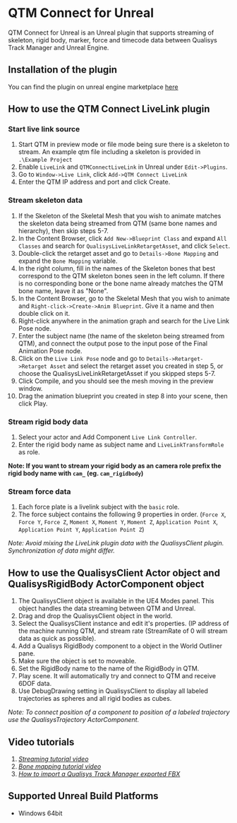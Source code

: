 # QTM Connect for Unreal

QTM Connect for Unreal is an Unreal plugin that supports streaming of skeleton, rigid body, marker, force and timecode data between Qualisys Track Manager and Unreal Engine.

## Installation of the plugin
You can find the plugin on unreal engine marketplace [here](https://www.unrealengine.com/marketplace/en-US/product/qualisys-qtm-connect-live-link)

## How to use the QTM Connect LiveLink plugin
### Start live link source
1. Start QTM in preview mode or file mode being sure there is a skeleton to stream. An example qtm file including a skeleton is provided in `.\Example Project`
2. Enable `LiveLink` and `QTMConnectLiveLink` in Unreal under `Edit->Plugins`.
3. Go to `Window->Live Link`, click `Add->QTM Connect LiveLink`
4. Enter the QTM IP address and port and click Create.
### Stream skeleton data
1. If the Skeleton of the Skeletal Mesh that you wish to animate matches the skeleton data being streamed from QTM (same bone names and hierarchy), then skip steps 5-7.
2. In the Content Browser, click `Add New->Blueprint Class` and expand `All Classes` and search for `QualisysLiveLinkRetargetAsset`, and click `Select`.
3. Double-click the retarget asset and go to `Details->Bone Mapping` and expand the `Bone Mapping` variable.
4. In the right column, fill in the names of the Skeleton bones that best correspond to the QTM skeleton bones seen in the left column. If there is no corresponding 
   bone or the bone name already matches the QTM bone name, leave it as "None".
5. In the Content Browser, go to the Skeletal Mesh that you wish to animate and `Right-click->Create->Anim Blueprint`. Give it a name and then double click on it.
6. Right-click anywhere in the animation graph and search for the Live Link Pose node.
7. Enter the subject name (the name of the skeleton being streamed from QTM), and connect the output pose to the input pose of the Final Animation Pose node.
8. Click on the `Live Link Pose` node and go to `Details->Retarget->Retarget Asset` and select the retarget asset you created in step 5, or choose the QualisysLiveLinkRetargetAsset 
   if you skipped steps 5-7. 
9. Click Compile, and you should see the mesh moving in the preview window. 
10. Drag the animation blueprint you created in step 8 into your scene, then click Play.
### Stream rigid body data
1. Select your actor and Add Component `Live Link Controller`.
2. Enter the rigid body name as subject name and `LiveLinkTransformRole` as role.

**Note: If you want to stream your rigid body as an camera role prefix the rigid body name with `cam_` (eg. `cam_rigidbody`)**

### Stream force data
1. Each force plate is a livelink subject with the `basic` role. 
2. The force subject contains the following 9 properties in order. (`Force X`, `Force Y`, `Force Z`, `Moment X`, `Moment Y`, `Moment Z`, `Application Point X`, `Application Point Y`, `Application Point Z`)

*Note: Avoid mixing the LiveLink plugin data with the QualisysClient plugin. Synchronization of data might differ.*

## How to use the QualisysClient Actor object and QualisysRigidBody ActorComponent object

1. The QualisysClient object is available in the UE4 Modes panel. This object handles the data streaming between QTM and Unreal.
2. Drag and drop the QualisysClient object in the world.
3. Select the QualisysClient instance and edit it's properties. (IP address of the machine running QTM, and stream rate (StreamRate of 0 will stream data as quick as possible).
4. Add a Qualisys RigidBody component to a object in the World Outliner pane.
5. Make sure the object is set to moveable.
6. Set the RigidBody name to the name of the RigidBody in QTM.
7. Play scene. It will automatically try and connect to QTM and receive 6DOF data.
8. Use DebugDrawing setting in QualisysClient to display all labeled trajectories as spheres and all rigid bodies as cubes.

*Note: To connect position of a component to position of a labeled trajectory use the QualisysTrajectory ActorComponent.*

## Video tutorials

1. *[Streaming tutorial video](https://www.youtube.com/watch?v=lJ3CwEu2OxY)*
2. *[Bone mapping tutorial video](https://www.youtube.com/watch?v=YZ24RH2_LZM)*
3. *[How to import a Qualisys Track Manager exported FBX](https://www.youtube.com/watch?v=IC70NnnBw60)*

## Supported Unreal Build Platforms

* Windows 64bit
